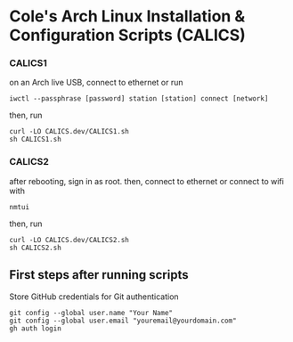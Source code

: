 # Cole's Arch Linux Installation & Configuration Scripts (CALICS)

### CALICS1
on an Arch live USB, connect to ethernet or run
```
iwctl --passphrase [password] station [station] connect [network]
```
then, run
```
curl -LO CALICS.dev/CALICS1.sh
sh CALICS1.sh
```

### CALICS2
after rebooting, sign in as root. then, connect to ethernet or connect to wifi with 
```
nmtui
```
then, run
```
curl -LO CALICS.dev/CALICS2.sh
sh CALICS2.sh
```

## First steps after running scripts
Store GitHub credentials for Git authentication
```
git config --global user.name "Your Name"
git config --global user.email "youremail@yourdomain.com"
gh auth login
```
